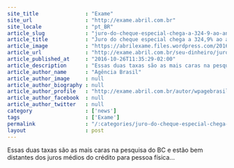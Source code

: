 ```yaml
---
site_title               : "Exame"
site_url                 : "http://exame.abril.com.br"
site_locale              : "pt_BR"
article_slug             : "juro-do-cheque-especial-chega-a-324-9-ao-ano"
article_title            : "Juro do cheque especial chega a 324,9% ao ano"
article_image            : "https://abrilexame.files.wordpress.com/2016/09/size_960_16_9_cartaodecredito-jpg8.jpg?quality=70&strip=all&w=960"
article_url              : "http://exame.abril.com.br/seu-dinheiro/juro-do-cheque-especial-chega-a-3249-ao-ano/"
article_published_at     : "2016-10-26T11:35:29-02:00"
article_description      : "Essas duas taxas são as mais caras na pesquisa do BC e estão bem distantes dos juros médios do crédito para pessoa física..."
article_author_name      : "Agência Brasil"
article_author_image     : null
article_author_biography : null
article_author_profile   : "http://exame.abril.com.br/autor/wpagebrasil/"
article_author_facebook  : null
article_author_twitter   : null
category                 : ['news']
tags                     : ['Exame']
permalink                : "/:categories/juro-do-cheque-especial-chega-a-324-9-ao-ano/"
layout                   : post
---
```


Essas duas taxas são as mais caras na pesquisa do BC e estão bem distantes dos juros médios do crédito para pessoa física...
